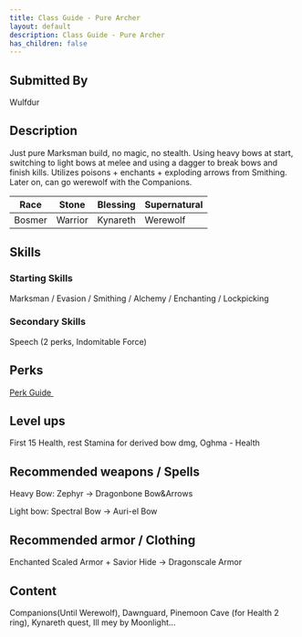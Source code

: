 ```yaml
---
title: Class Guide - Pure Archer 
layout: default
description: Class Guide - Pure Archer 
has_children: false
---
```



## Submitted By

Wulfdur

## Description

Just pure Marksman build, no magic, no stealth. Using heavy bows at start, switching to light bows at melee and using a dagger to break bows and finish kills. Utilizes poisons + enchants + exploding arrows from Smithing. Later on, can go werewolf with the Companions.

Race | Stone | Blessing | Supernatural
|--|--|--|--|
Bosmer | Warrior | Kynareth | Werewolf

## Skills

### Starting Skills

Marksman / Evasion / Smithing / Alchemy / Enchanting / Lockpicking 

### Secondary Skills

Speech (2 perks, Indomitable Force)

## Perks

<a href="https://banananaut.github.io/NannerPlanner/?p=1&b=AgEAAAEmDwAWZAoFFAVLZAUKBVAFBQpkBQoFEAENCOrgAAAAAAAAAA_3sAAAAB_4AAAAAAB04AAFAAAE" target="_blank" rel="noopener noreferrer">Perk Guide <svg viewBox="0 0 24 24" aria-labelledby="svg-external-link-title" width="1em" height="1em"><use xlink:href="#svg-external-link"></use></svg></a>

## Level ups

First 15 Health, rest Stamina for derived bow dmg, Oghma - Health

## Recommended weapons / Spells

Heavy Bow: Zephyr -> Dragonbone Bow&Arrows

Light bow: Spectral Bow -> Auri-el Bow

## Recommended armor / Clothing

Enchanted Scaled Armor + Savior Hide -> Dragonscale Armor

## Content 
Companions(Until Werewolf), Dawnguard, Pinemoon Cave (for Health 2 ring), Kynareth quest, Ill mey by Moonlight…